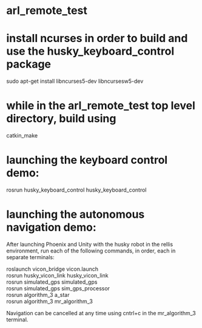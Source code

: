 # arl_remote_test

# install ncurses in order to build and use the husky_keyboard_control package
sudo apt-get install libncurses5-dev libncursesw5-dev

# while in the arl_remote_test top level directory, build using
catkin_make

# launching the keyboard control demo:
rosrun husky_keyboard_control husky_keyboard_control

# launching the autonomous navigation demo:
After launching Phoenix and Unity with the husky robot in the rellis environment, run each of the following commands, in order, each in separate terminals:

roslaunch vicon_bridge vicon.launch <br />
rosrun husky_vicon_link husky_vicon_link <br />
rosrun simulated_gps simulated_gps <br />
rosrun simulated_gps sim_gps_processor <br />
rosrun algorithm_3 a_star <br />
rosrun algorithm_3 mr_algorithm_3 <br />

Navigation can be cancelled at any time using cntrl+c in the mr_algorithm_3 terminal.
